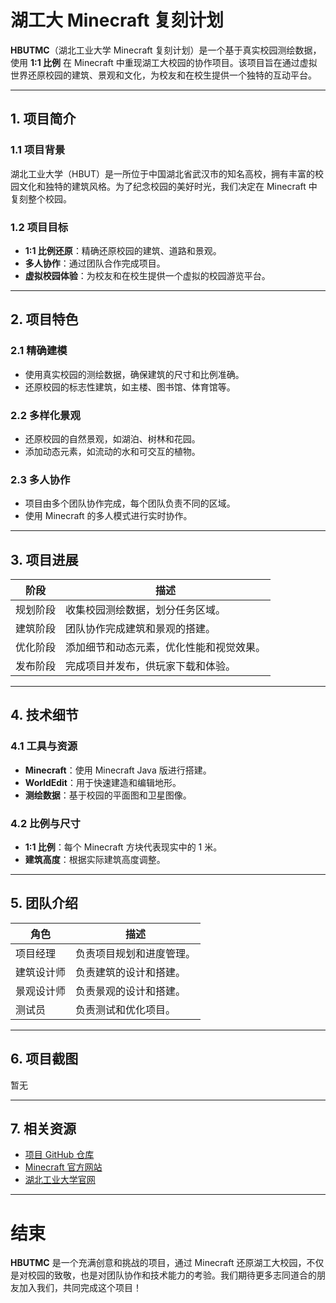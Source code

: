 # 湖工大 Minecraft 复刻计划

**HBUTMC**（湖北工业大学 Minecraft 复刻计划）是一个基于真实校园测绘数据，使用 **1:1 比例** 在 Minecraft 中重现湖工大校园的协作项目。该项目旨在通过虚拟世界还原校园的建筑、景观和文化，为校友和在校生提供一个独特的互动平台。

---

## 1. 项目简介

### 1.1 项目背景
湖北工业大学（HBUT）是一所位于中国湖北省武汉市的知名高校，拥有丰富的校园文化和独特的建筑风格。为了纪念校园的美好时光，我们决定在 Minecraft 中复刻整个校园。

### 1.2 项目目标
- **1:1 比例还原**：精确还原校园的建筑、道路和景观。
- **多人协作**：通过团队合作完成项目。
- **虚拟校园体验**：为校友和在校生提供一个虚拟的校园游览平台。

---

## 2. 项目特色

### 2.1 精确建模
- 使用真实校园的测绘数据，确保建筑的尺寸和比例准确。
- 还原校园的标志性建筑，如主楼、图书馆、体育馆等。

### 2.2 多样化景观
- 还原校园的自然景观，如湖泊、树林和花园。
- 添加动态元素，如流动的水和可交互的植物。

### 2.3 多人协作
- 项目由多个团队协作完成，每个团队负责不同的区域。
- 使用 Minecraft 的多人模式进行实时协作。

---

## 3. 项目进展

| 阶段       | 描述                                                                 |
|------------|----------------------------------------------------------------------|
| 规划阶段   | 收集校园测绘数据，划分任务区域。                                     |
| 建筑阶段   | 团队协作完成建筑和景观的搭建。                                       |
| 优化阶段   | 添加细节和动态元素，优化性能和视觉效果。                             |
| 发布阶段   | 完成项目并发布，供玩家下载和体验。                                   |

---

## 4. 技术细节

### 4.1 工具与资源
- **Minecraft**：使用 Minecraft Java 版进行搭建。
- **WorldEdit**：用于快速建造和编辑地形。
- **测绘数据**：基于校园的平面图和卫星图像。

### 4.2 比例与尺寸
- **1:1 比例**：每个 Minecraft 方块代表现实中的 1 米。
- **建筑高度**：根据实际建筑高度调整。

---

## 5. 团队介绍

| 角色       | 描述                                                                 |
|------------|----------------------------------------------------------------------|
| 项目经理   | 负责项目规划和进度管理。                                             |
| 建筑设计师 | 负责建筑的设计和搭建。                                               |
| 景观设计师 | 负责景观的设计和搭建。                                               |
| 测试员     | 负责测试和优化项目。                                                 |

---

## 6. 项目截图

暂无

---

## 7. 相关资源

- [项目 GitHub 仓库](https://github.com/HBUTMC)
- [Minecraft 官方网站](https://www.minecraft.net/)
- [湖北工业大学官网](https://www.hbut.edu.cn/)

---

# 结束

**HBUTMC** 是一个充满创意和挑战的项目，通过 Minecraft 还原湖工大校园，不仅是对校园的致敬，也是对团队协作和技术能力的考验。我们期待更多志同道合的朋友加入我们，共同完成这个项目！
